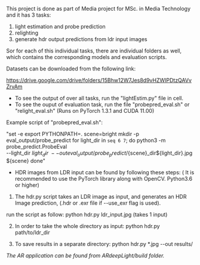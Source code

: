 This project is done as part of Media project for MSc. in Media Technology and it has 3 tasks:
1. light estimation and probe prediction
2. relighting 
3. generate hdr output predictions from ldr input images

Sor for each of this individual tasks, there are individual folders as well, which contains the corresponding models and evaluation scripts.

Datasets can be downloaded from the following link:

https://drive.google.com/drive/folders/15Bhw12W7Jes8d9vHZWIPDtzQAVvZrvAm



* To see the output of over all tasks, run the "lightEstim.py" file in cell. 
* To see the ouput of evaluation task, run the file "probepred_eval.sh" or "relight_eval.sh" (Runs on PyTorch 1.3.1 and CUDA 11.00)

Example script of "probepred_eval.sh": 



"set -e
export PYTHONPATH=.
scene=bright
mkdir -p eval_output/probe_predict
for light_dir in `seq 6 7`; do
python3 -m probe_predict.ProbeEval \
--light_dir ${light_dir} \
--out eval_output/probe_predict/${scene}_dir${light_dir}.jpg \
${scene}
done"



* HDR images from LDR input can be found by following these steps: ( It is recommended to use the PyTorch library along with OpenCV. Python3.6 or higher)


1. The hdr.py script takes an LDR image as input, and generates an HDR Image prediction, (.hdr or .exr file if --use_exr flag is used).

run the script as follow: python hdr.py  ldr_input.jpg (takes 1 input)

2. In order to take the whole directory as input: python hdr.py  path/to/ldr_dir

3. To save results in a separate directory: python hdr.py  *.jpg --out results/


*The AR application can be found from ARdeepLight/build folder.*
